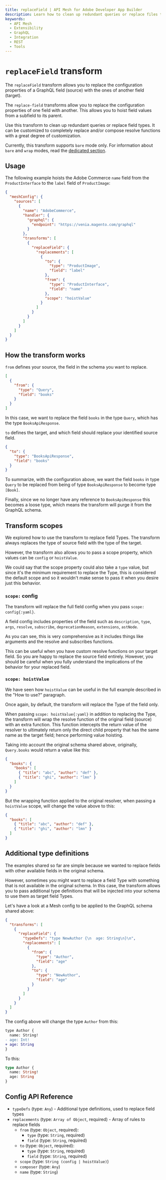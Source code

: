 ```yaml
---
title: replaceField | API Mesh for Adobe Developer App Builder
description: Learn how to clean up redundant queries or replace files types with the replaceField transform.
keywords:
  - API Mesh
  - Extensibility
  - GraphQL
  - Integration
  - REST
  - Tools
---
```


# `replaceField` transform

The `replaceField` transform allows you to replace the configuration properties of a GraphQL field (source) with the ones of another field (target).

The `replace-field` transforms allow you to replace the configuration properties of one field with another. This allows you to hoist field values from a subfield to its parent.

Use this transform to clean up redundant queries or replace field types.
It can be customized to completely replace and/or compose resolve functions with a great degree of customization.

<InlineAlert variant="info" slots="text"/>

Currently, this transform supports `bare` mode only. For information about `bare` and `wrap` modes, read the [dedicated section](index.md#two-different-modes).

## Usage

The following example hoists the Adobe Commerce `name` field from the `ProductInterface` to the `label` field of `ProductImage`:

```json
{
  "meshConfig": {
    "sources": [
      {
        "name": "AdobeCommerce",
        "handler": {
          "graphql": {
            "endpoint": "https://venia.magento.com/graphql"
          }
        },
        "transforms": [
          {
            "replaceField": {
              "replacements": [
                {
                  "to": {
                    "type": "ProductImage",
                    "field": "label"
                  },
                  "from": {
                    "type": "ProductInterface",
                    "field": "name"
                  },
                  "scope": "hoistValue"
                }
              ]
            }
          }
        ]
      }
    ]
  }
}
```

## How the transform works

`from` defines your source, the field in the schema you want to replace.

```json
[
  {
    "from": {
      "type": "Query",
      "field": "books"
    }
  }
]
```

In this case, we want to replace the field `books` in the type `Query`, which has the type `BooksApiResponse`.

`to` defines the target, and which field should replace your identified source field.

```json
{
  "to": {
    "type": "BooksApiResponse",
    "field": "books"
  }
}
```

To summarize, with the configuration above, we want the field `books` in type `Query` to be replaced from being of type `BooksApiResponse` to become type `[Book]`.

Finally, since we no longer have any reference to `BooksApiResponse` this becomes a loose type, which means the transform will purge it from the GraphQL schema.

## Transform scopes

We explored how to use the transform to replace field Types.
The transform always replaces the type of source field with the type of the target.

However, the transform also allows you to pass a scope property, which values can be `config` or `hoistValue`.

We could say that the scope property could also take a `type` value, but since it's the minimum requirement to replace the Type, this is considered the default scope and so it wouldn't make sense to pass it when you desire just this behavior.

### `scope:` config

The transform will replace the full field config when you pass `scope: config{:yaml}`.

A field config includes properties of the field such as `description`, `type`, `args`, `resolve`, `subscribe`, `deprecationReason`, `extensions`, `astNode`.

As you can see, this is very comprehensive as it includes things like arguments and the resolve and subscribes functions.

This can be useful when you have custom resolve functions on your target field. So you are happy to replace the source field entirely. However, you should be careful when you fully understand the implications of the behavior for your replaced field.

### `scope: hoistValue`

We have seen how `hoistValue` can be useful in the full example described in the "How to use?" paragraph.

Once again, by default, the transform will replace the Type of the field only.

When passing `scope: hoistValue{:yaml}` in addition to replacing the Type, the transform will wrap the resolve function of the original field (source) with an extra function. This function intercepts the return value of the resolver to ultimately return only the direct child property that has the same name as the target field; hence performing value hoisting.

Taking into account the original schema shared above, originally, `Query.books` would return a value like this:

```json
{
  "books": {
    "books": [
      { "title": "abc", "author": "def" },
      { "title": "ghi", "author": "lmn" }
    ]
  }
}
```

But the wrapping function applied to the original resolver, when passing a `hoistValue` scope, will change the value above to this:

```json
{
  "books": [
    { "title": "abc", "author": "def" },
    { "title": "ghi", "author": "lmn" }
  ]
}
```

## Additional type definitions

The examples shared so far are simple because we wanted to replace fields with other available fields in the original schema.

However, sometimes you might want to replace a field Type with something that is not available in the original schema.
In this case, the transform allows you to pass additional type definitions that will be injected into your schema to use them as target field Types.

Let's have a look at a Mesh config to be applied to the GraphQL schema shared above:

```json
{
  "transforms": [
    {
      "replaceField": {
        "typeDefs": "type NewAuthor {\n  age: String\n}\n",
        "replacements": [
          {
            "from": {
              "type": "Author",
              "field": "age"
            },
            "to": {
              "type": "NewAuthor",
              "field": "age"
            }
          }
        ]
      }
    }
  ]
}
```

The config above will change the type `Author` from this:

```diff
type Author {
  name: String!
- age: Int!
+ age: String
}
```

To this:

```graphql
type Author {
  name: String!
  age: String
}
```
<!-- 
## Custom composers

Performing value hoisting or replacing the entire field config is powerful, but it might not always fully satisfy custom needs.
For instance, if you applied transforms to the bare schema (such as field renaming), the built-in value hoisting functionality won't work because you'd need to hoist the child property provided by the original schema, and not the renamed version.

The transform allows you to assign composers to replace the rule, which lets you define your custom logic on top of fields' resolve functions.

A composer is a function that wraps the resolve function, giving you access to this before it is executed. You can then intercept its output value so that finally you can also define a custom return value.

Let's look at an example.
Currently, our `Book` type has a `code` field; we want to replace this field and turn it into a boolean. Our logic assumes that if we have a book code, it means this book is available in our store.
Eventually, we want to completely replace `code` with `isAvailable`; as you can see, this requires implementing custom logic.

```json
{
  "transforms": [
    {
      "replaceField": {
        "typeDefs": "type NewBook {\n  isAvailable: Boolean\n}\n",
        "replacements": [
          {
            "from": {
              "type": "Book",
              "field": "code"
            },
            "to": {
              "type": "NewBook",
              "field": "isAvailable"
            },
            "composer": "./customComposers.ts#isAvailable"
          }
        ]
      }
    }
  ]
}
```

```js
// customResolvers.js

module.exports = {
  isAvailable: next => async (root, args, context, info) => {
    // 'next' is the field resolve function
    const code = await next(root, args, context, info)
    return Boolean(code)
  }
}
```

Now our `code` field will return a Boolean as per custom logic implemented through the javascript function above.

## Renaming fields

If we continue to elaborate on what we did above, when attaching composers to field resolvers to implement custom logic; it seems logical that a field that has been changed in Type and so return value, even with the addition of custom logic, has certainly evolved from the original field and so it would probably be best to rename it.

replaceField transform allows you to do that directly as part of the replacements rules; you just need to pass the `name` property to define a new name for your target field.

Let's wrap this up by adding a finishing touch to our schema:

```json
{
  "transforms": [
    {
      "replaceField": {
        "typeDefs": "type NewBook {\n  isAvailable: Boolean\n}\n",
        "replacements": [
          {
            "from": {
              "type": "Query",
              "field": "books"
            },
            "to": {
              "type": "BooksApiResponse",
              "field": "books"
            },
            "scope": "hoistValue"
          },
          {
            "from": {
              "type": "Book",
              "field": "code"
            },
            "to": {
              "type": "NewBook",
              "field": "isAvailable"
            },
            "composer": "./customResolvers.js#isAvailable",
            "name": "isAvailable"
          }
        ]
      }
    }
  ]
}
```

And now we have the following shiny GraphQL schema:

```graphql
type Query {
  books: [Book]
}

type Book {
  title: String!
  author: Author!
  isAvailable: Boolean
}

type Author {
  name: String!
  age: Int!
}
```
 -->
## Config API Reference

-  `typeDefs` (type: `Any`) - Additional type definitions, used to replace field types
-  `replacements` (type: `Array of Object`, required) - Array of rules to replace fields
   -  `from` (type: `Object`, required):
      -  `type` (type: `String`, required)
      -  `field` (type: `String`, required)
   -  `to` (type: `Object`, required):
      -  `type` (type: `String`, required)
      -  `field` (type: `String`, required)
   -  `scope` (type: `String (config | hoistValue)`)
   -  `composer` (type: `Any`)
   -  `name` (type: `String`)
